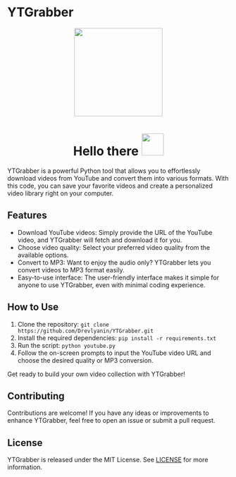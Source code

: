 # YTGrabber
<div id="header" align="center">
  <img src="https://media.tenor.com/U7OFq772kIEAAAAi/sweet-dreams.gif" width="200"/>
</div>
<div id="badges" align="center">
<h1>
 Hello there
  <img src="https://media.tenor.com/znmQl_Of2AAAAAAi/pepe-jedi-pablojedi.gif" width="50px"/>
</h1>
</div>


YTGrabber is a powerful Python tool that allows you to effortlessly download videos from YouTube and convert them into various formats. With this code, you can save your favorite videos and create a personalized video library right on your computer.

## Features

- Download YouTube videos: Simply provide the URL of the YouTube video, and YTGrabber will fetch and download it for you.
- Choose video quality: Select your preferred video quality from the available options.
- Convert to MP3: Want to enjoy the audio only? YTGrabber lets you convert videos to MP3 format easily.
- Easy-to-use interface: The user-friendly interface makes it simple for anyone to use YTGrabber, even with minimal coding experience.

## How to Use

1. Clone the repository: `git clone https://github.com/Drevlyanin/YTGrabber.git`
2. Install the required dependencies: `pip install -r requirements.txt`
3. Run the script: `python youtube.py`
4. Follow the on-screen prompts to input the YouTube video URL and choose the desired quality or MP3 conversion.

Get ready to build your own video collection with YTGrabber!

## Contributing

Contributions are welcome! If you have any ideas or improvements to enhance YTGrabber, feel free to open an issue or submit a pull request.

## License

YTGrabber is released under the MIT License. See [LICENSE](LICENSE) for more information.

